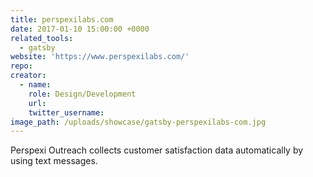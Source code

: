 ```yaml
---
title: perspexilabs.com
date: 2017-01-10 15:00:00 +0000
related_tools:
  - gatsby
website: 'https://www.perspexilabs.com/'
repo:
creator:
  - name:
    role: Design/Development
    url:
    twitter_username:
image_path: /uploads/showcase/gatsby-perspexilabs-com.jpg
---
```



Perspexi Outreach collects customer satisfaction data automatically by using text messages.
